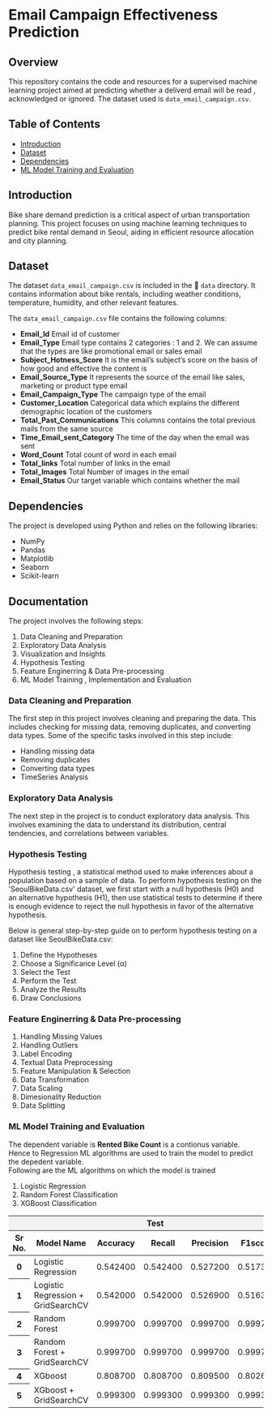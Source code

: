 # Email Campaign Effectiveness Prediction

## Overview
This repository contains the code and resources for a supervised machine learning project aimed at predicting whether a deliverd email will be read , acknowledged or ignored. The dataset used is `data_email_campaign.csv`.

## Table of Contents

- [Introduction](#introduction)
- [Dataset](#dataset)
- [Dependencies](#dependencies)
- [ML Model Training and Evaluation](#mL-Model-training-and-evaluation)



## Introduction

Bike share demand prediction is a critical aspect of urban transportation planning. This project focuses on using machine learning techniques to predict bike rental demand in Seoul, aiding in efficient resource allocation and city planning.

## Dataset

The dataset `data_email_campaign.csv` is included in the  📁 `data` directory. It contains information about bike rentals, including weather conditions, temperature, humidity, and other relevant features.

The `data_email_campaign.csv` file contains the following columns:

- **Email_Id**    Email id of customer
- **Email_Type** Email type contains 2 categories :  1 and 2. We can assume that the types are like promotional email or sales email
- **Subject_Hotness_Score**   It is the email’s subject’s score on the basis of how good and effective the content is
- **Email_Source_Type**    It represents the source of the email like sales, marketing or product type email
- **Email_Campaign_Type**   The campaign type of the email   
- **Customer_Location**    Categorical data which explains the different demographic location of the customers   
- **Total_Past_Communications**    This columns contains the total previous mails from the same source   
- **Time_Email_sent_Category**    The time of the day when the email was sent   
- **Word_Count**    Total count of word in each email   
- **Total_links**    Total number of links in the email   
- **Total_Images**    Total Number of images in the email   
- **Email_Status**    Our target variable which contains whether the mail 

## Dependencies

The project is developed using Python and relies on the following libraries:

- NumPy
- Pandas
- Matplotlib
- Seaborn
- Scikit-learn

## Documentation

The project involves the following steps: <br>
<ol>
  <li>  Data Cleaning and Preparation </li>
  <li>  Exploratory Data Analysis </li>
  <li>  Visualization and Insights </li>
  <li>  Hypothesis Testing </li>
  <li>  Feature Enginerring & Data Pre-processing </li>
  <li>  ML Model Training , Implementation and Evaluation </li>
</ol>

### Data Cleaning and Preparation
The first step in this project involves cleaning and preparing the data. This includes checking for missing data, removing duplicates, and converting data types. Some of the specific tasks involved in this step include:

- Handling missing data
- Removing duplicates
- Converting data types
- TimeSeries Analysis

### Exploratory Data Analysis
The next step in the project is to conduct exploratory data analysis.
This involves examining the data to understand its distribution, central tendencies, and correlations between variables.

### Hypothesis Testing

Hypothesis testing , a statistical method used to make inferences about a population based on a sample of data. To perform hypothesis testing on the 'SeoulBikeData.csv' dataset, we first  start with a null hypothesis (H0) and an alternative hypothesis (H1), then use statistical tests to determine if there is enough evidence to reject the null hypothesis in favor of the alternative hypothesis.

Below is  general step-by-step guide on to perform hypothesis testing on a dataset like SeoulBikeData.csv:<br>
   <ol>
    <li>  Define the Hypotheses </li>
    <li>  Choose a Significance Level (α)</li>
    <li>  Select the Test </li>
    <li>  Perform the Test</li>
    <li>  Analyze the Results </li>
    <li>  Draw Conclusions </li> 
   </ol>


### Feature Enginerring & Data Pre-processing
<ol>
  <li>Handling Missing Values </li>
<li> Handling Outliers </li>
<li> Label Encoding </li>
<li> Textual Data Preprocessing </li>
<li> Feature Manipulation & Selection </li>
  <li> Data Transformation </li>
<li> Data Scaling </li>
<li> Dimesionality Reduction </li>
<li> Data Splitting </li>
</ol>

### ML Model Training and Evaluation
The dependent variable  is **Rented Bike Count** is a contionus variable. Hence to Regression ML algorithms are used to train the model to predict the depedent variable. <br>
Following are the ML algorithms on which the model is trained
<ol> 
<li> Logistic Regression </li>
<li> Random Forest Classification </li>
  <li> XGBoost Classification </li>
</ol>



<table>
        <thead>
            <tr style="background-color:#f2f2f2;">
                <th colspan="1" ></th>
                <th colspan="5" >Test</th>
		<th colspan="5" >Train</th>
            </tr>
            <tr>
		<th > Sr No.</th>
                <th > Model Name</th>
                <th >Accuracy</th>
				<th >Recall</th>
				<th >Precision</th>
				<th >F1score</th>
				<th >AUC</th>
				<th >Accuracy</th>
				<th >Recall</th>
				<th >Precision</th>
				<th >F1score</th>
    			<th >AUC</th>
       </tr>
        </thead>
        <tbody>
<tr>
      <th >0</th>
      <td  >Logistic Regression</td>
      <td >0.542400</td>
      <td   >0.542400</td>
      <td  >0.527200</td>
      <td  >0.517300</td>
      <td  >0.729900</td>
      <td  >0.583100</td>
      <td  >0.583100</td>
      <td  >0.608800</td>
      <td  >0.583700</td>
      <td >0.766600</td>
    </tr>
    <tr>
      <th>1</th>
      <td  >Logistic Regression + GridSearchCV</td>
      <td  >0.542000</td>
      <td  >0.542000</td>
      <td  >0.526900</td>
      <td  >0.516300</td>
      <td  >0.729700</td>
      <td  >0.582800</td>
      <td  >0.582800</td>
      <td  >0.608600</td>
      <td  >0.583100</td>
      <td >0.766500</td>
    </tr>
    <tr>
      <th>2</th>
      <td >Random Forest</td>
      <td >0.999700</td>
      <td >0.999700</td>
      <td >0.999700</td>
      <td >0.999700</td>
      <td >1.000000</td>
      <td >0.808700</td>
      <td >0.808700</td>
      <td >0.808400</td>
      <td >0.808300</td>
      <td >0.911100</td>
    </tr>
    <tr>
      <th>3</th>
      <td >Random Forest + GridSearchCV</td>
      <td >0.999700</td>
      <td >0.999700</td>
      <td >0.999700</td>
      <td >0.999700</td>
      <td >1.000000</td>
      <td >0.809200</td>
      <td >0.809200</td>
      <td >0.808700</td>
      <td >0.808700</td>
      <td >0.911900</td>
    </tr>
    <tr>
      <th>4</th>
      <td >XGboost</td>
      <td >0.808700</td>
      <td >0.808700</td>
      <td >0.809500</td>
      <td >0.802600</td>
      <td >0.935500</td>
      <td >0.776600</td>
      <td >0.776600</td>
      <td >0.765500</td>
      <td >0.765800</td>
      <td >0.895100</td>
    </tr>
    <tr>
      <th>5</th>
      <td >XGboost + GridSearchCV</td>
      <td >0.999300</td>
      <td >0.999300</td>
      <td >0.999300</td>
      <td >0.999300</td>
      <td >1.000000</td>
      <td >0.824700</td>
      <td >0.824700</td>
      <td >0.821200</td>
      <td >0.822300</td>
      <td >0.914100</td>
    </tr>
        </tbody>
    </table>

